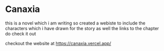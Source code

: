 # Canaxia

this is a novel which i am writing so created a webiste to include the characters which i have drawn for the story as well the links to the chapter do check it out

checkout the website at 
https://canaxia.vercel.app/
